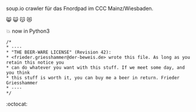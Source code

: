 soup.io crawler für das Fnordpad im CCC Mainz/Wiesbaden.

:smile_cat: :smiley_cat: :kissing_cat: :heart_eyes_cat:


:boom: now in Python3

    /*
    * ----
    * "THE BEER-WARE LICENSE" (Revision 42):
    * <frieder.griesshammer@der-beweis.de> wrote this file. As long as you retain this notice you
    * can do whatever you want with this stuff. If we meet some day, and you think
    * this stuff is worth it, you can buy me a beer in return. Frieder Griesshammer
    * ----
    */

:octocat:
